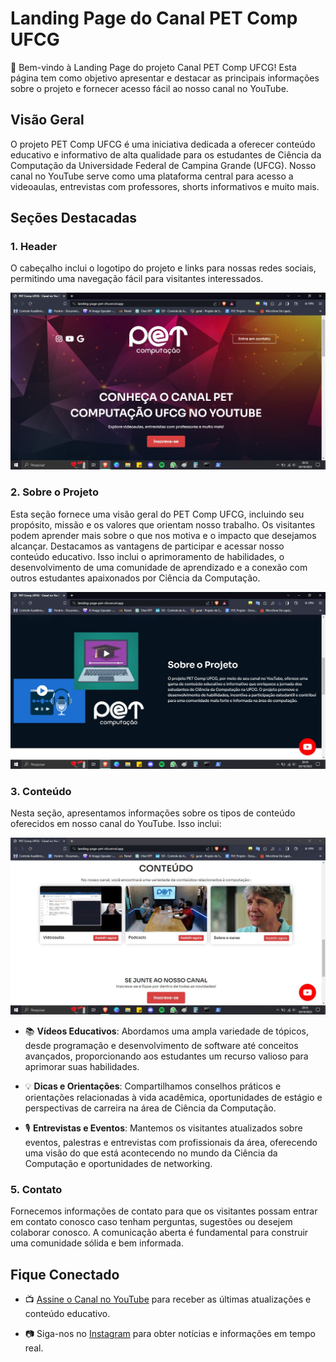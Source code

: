 # Landing Page do Canal PET Comp UFCG

👋 Bem-vindo à Landing Page do projeto Canal PET Comp UFCG! Esta página tem como objetivo apresentar e destacar as principais informações sobre o projeto e fornecer acesso fácil ao nosso canal no YouTube.

## Visão Geral

O projeto PET Comp UFCG é uma iniciativa dedicada a oferecer conteúdo educativo e informativo de alta qualidade para os estudantes de Ciência da Computação da Universidade Federal de Campina Grande (UFCG). Nosso canal no YouTube serve como uma plataforma central para acesso a videoaulas, entrevistas com professores, shorts informativos e muito mais.

## Seções Destacadas

### 1. Header
O cabeçalho inclui o logotipo do projeto e links para nossas redes sociais, permitindo uma navegação fácil para visitantes interessados.

![Imagem 1 - Header](assets/print1.jpg)

### 2. Sobre o Projeto
Esta seção fornece uma visão geral do PET Comp UFCG, incluindo seu propósito, missão e os valores que orientam nosso trabalho. Os visitantes podem aprender mais sobre o que nos motiva e o impacto que desejamos alcançar. Destacamos as vantagens de participar e acessar nosso conteúdo educativo. Isso inclui o aprimoramento de habilidades, o desenvolvimento de uma comunidade de aprendizado e a conexão com outros estudantes apaixonados por Ciência da Computação.

![Imagem 2 - Sobre o Projeto](assets/print2.jpg)

### 3. Conteúdo
Nesta seção, apresentamos informações sobre os tipos de conteúdo oferecidos em nosso canal do YouTube. Isso inclui:

![Imagem 3 - Conteudo](assets/print3.jpg)

- 📚 **Vídeos Educativos**: Abordamos uma ampla variedade de tópicos, desde programação e desenvolvimento de software até conceitos avançados, proporcionando aos estudantes um recurso valioso para aprimorar suas habilidades.

- 💡 **Dicas e Orientações**: Compartilhamos conselhos práticos e orientações relacionadas à vida acadêmica, oportunidades de estágio e perspectivas de carreira na área de Ciência da Computação.

- 🎙️ **Entrevistas e Eventos**: Mantemos os visitantes atualizados sobre eventos, palestras e entrevistas com profissionais da área, oferecendo uma visão do que está acontecendo no mundo da Ciência da Computação e oportunidades de networking.

### 5. Contato
Fornecemos informações de contato para que os visitantes possam entrar em contato conosco caso tenham perguntas, sugestões ou desejem colaborar conosco. A comunicação aberta é fundamental para construir uma comunidade sólida e bem informada.

## Fique Conectado

- 📺 [Assine o Canal no YouTube](https://www.youtube.com/@grupopetcomputacaoufcg) para receber as últimas atualizações e conteúdo educativo.

- 📷 Siga-nos no [Instagram](https://www.instagram.com/petcomputacaoufcg/) para obter notícias e informações em tempo real.
